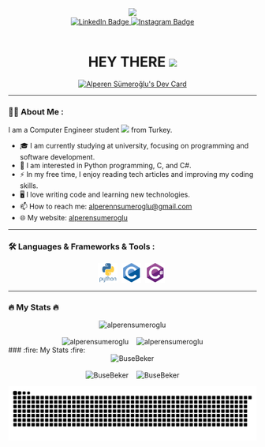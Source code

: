 <!--
**alperensumeroglu/alperensumeroglu** is a ✨ _special_ ✨ repository because its `README.md` (this file) appears on your GitHub profile.

Here are some ideas to get you started:

- 🔭 I’m currently working on ...
- 🌱 I’m currently learning ...
- 👯 I’m looking to collaborate on ...
- 🤔 I’m looking for help with ...
- 💬 Ask me about ...
- 📫 How to reach me: ...
- 😄 Pronouns: ...
- ⚡ Fun fact: ...
-->

<div id="header" align="center">
  <img src="https://media.giphy.com/media/SHjOSDkKZ18qOHA5B5/giphy.gif" width="100"/>

  <div id="badges">
  <a href="https://www.linkedin.com/in/alperensumeroglu/">
    <img src="https://img.shields.io/badge/LinkedIn-blue?style=for-the-badge&logo=linkedin&logoColor=white" alt="LinkedIn Badge"/>
  </a>
  <a href="https://www.instagram.com/alperen_sumeroglu/">
    <img src="https://img.shields.io/badge/Instagram-E4405F?style=for-the-badge&logo=instagram&logoColor=white" alt="Instagram Badge"/>
  </a>
</div>

<img src="https://komarev.com/ghpvc/?username=alperensumeroglu&style=flat-square&color=blue" alt=""/>

<h1>
  HEY THERE
  <img src="https://media.giphy.com/media/hvRJCLFzcasrR4ia7z/giphy.gif" width="30px"/>
</h1>

<a href="https://app.daily.dev/alperensumeroglu">
  <img src="https://api.daily.dev/devcards/v2/AdGr8J8AzXW7kvWDM87LO.png?type=default&r=ufg" width="356" alt="Alperen Sümeroğlu's Dev Card"/>
</a>

</div>

---

### :man_technologist: About Me :
I am a Computer Engineer student <img src="https://media.giphy.com/media/unxCGmTuBvwo2djRLA/giphy.gif" width="30"> from Turkey.

- 🎓 I am currently studying at university, focusing on programming and software development.
- :telescope: I am interested in Python programming, C, and C#.
- :zap: In my free time, I enjoy reading tech articles and improving my coding skills.
- 🖥️  I love writing code and learning new technologies.
- :mailbox: How to reach me: [alperennsumeroglu@gmail.com](mailto:alperennsumeroglu@gmail.com)
- 🌐 My website: [alperensumeroglu](https://bento.me/alperensumeroglu?fbclid=PAZXh0bgNhZW0CMTEAAabevZa9hfkoZ8pw51zu0tGwBFCldhYxIdbUWfmkTA8a6Ql5WTsDOBFT_oQ_aem_rbqIPC1dud-w6VsylGCoNQ)

---

### :hammer_and_wrench: Languages & Frameworks & Tools :

<div align="center">
   <img src="https://github.com/devicons/devicon/blob/master/icons/python/python-original-wordmark.svg" title="Python" alt="Python" width="40" height="40"/>&nbsp;
   <img src="https://github.com/devicons/devicon/blob/master/icons/c/c-original.svg" title="C" alt="C" width="40" height="40"/>&nbsp;
   <img src="https://github.com/devicons/devicon/blob/master/icons/csharp/csharp-original.svg" title="C#" alt="C#" width="40" height="40"/>&nbsp;
</div>

---

### :fire: My Stats :fire:
<div align="center">
  <img src="http://github-readme-streak-stats.herokuapp.com?user=alperensumeroglu&theme=dark&background=000000" alt="alperensumeroglu" />
</div>
<br>
<div align="center">
  <img src="https://github-readme-stats.vercel.app/api/top-langs/?username=alperensumeroglu&layout=compact&theme=vision-friendly-dark" alt="alperensumeroglu" /> &nbsp;&nbsp;
  <img src="https://github-readme-stats.vercel.app/api?username=alperensumeroglu&show_icons=true&theme=radical" alt="alperensumeroglu" />
</div>
### :fire: My Stats :fire:
<div align="center">
  <img src="http://github-readme-streak-stats.herokuapp.com?user=BuseBeker&theme=dark&background=000000" alt="BuseBeker" />
</div>
<br>
<div align="center">
  <img src="https://github-readme-stats.vercel.app/api/top-langs/?username=BuseBeker&layout=compact&theme=vision-friendly-dark" alt="BuseBeker" /> &nbsp;&nbsp;
  <img src="https://github-readme-stats.vercel.app/api?username=BuseBeker&show_icons=true&theme=radical" alt="BuseBeker" />
</div>

![github-contribution-grid-snake](https://github.com/BuseBeker/BuseBeker/blob/output/github-contribution-grid-snake-dark.svg)
